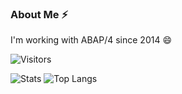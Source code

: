 ### About Me ⚡

I'm working with ABAP/4 since 2014 😄

![Visitors](https://visitor-badge.glitch.me/badge?page_id=vnermakov)

![Stats](https://github-readme-stats.vercel.app/api?username=vnermakov&show_icons=true&count_private=true)
![Top Langs](https://github-readme-stats.vercel.app/api/top-langs/?username=vnermakov&layout=compact)
